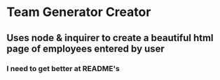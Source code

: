 # Team Generator Creator

## Uses node & inquirer to create a beautiful html page of employees entered by user

### I need to get better at README's

